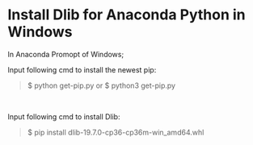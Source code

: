 # Install Dlib for Anaconda Python in Windows

In Anaconda Promopt of Windows;

  Input following cmd to install the newest pip:

  > $ python get-pip.py
  > or
  > $ python3 get-pip.py
<br>

  Input following cmd to install Dlib:

  > $ pip install dlib-19.7.0-cp36-cp36m-win_amd64.whl

